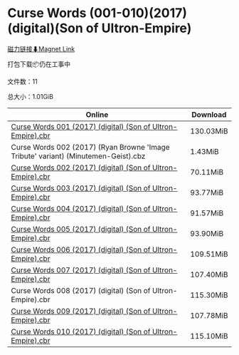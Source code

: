 # Curse Words (001-010)(2017)(digital)(Son of Ultron-Empire)

[磁力链接⬇Magnet Link](magnet:?xt=urn:btih:a8e14cecb8fff995e6efd108150515c537db2c87&dn=Curse%20Words%20%28001-010%29%282017%29%28digital%29%28Son%20of%20Ultron-Empire%29)

打包下载📦仍在工事中

文件数：11

总大小：1.01GiB

Online | Download
--- | ---
[Curse Words 001 (2017) (digital) (Son of Ultron-Empire).cbr](https://github.com/alicewish/markdown/blob/master/comic/Curse-Words-001-2017-digital-Son-of-Ultron-Empire-cbr.md) | 130.03MiB
Curse Words 002 (2017) (Ryan Browne 'Image Tribute' variant) (Minutemen-Geist).cbz | 1.43MiB
[Curse Words 002 (2017) (digital) (Son of Ultron-Empire).cbr](https://github.com/alicewish/markdown/blob/master/comic/Curse-Words-002-2017-digital-Son-of-Ultron-Empire-cbr.md) | 70.11MiB
[Curse Words 003 (2017) (digital) (Son of Ultron-Empire).cbr](https://github.com/alicewish/markdown/blob/master/comic/Curse-Words-003-2017-digital-Son-of-Ultron-Empire-cbr.md) | 93.77MiB
[Curse Words 004 (2017) (digital) (Son of Ultron-Empire).cbr](https://github.com/alicewish/markdown/blob/master/comic/Curse-Words-004-2017-digital-Son-of-Ultron-Empire-cbr.md) | 91.57MiB
[Curse Words 005 (2017) (digital) (Son of Ultron-Empire).cbr](https://github.com/alicewish/markdown/blob/master/comic/Curse-Words-005-2017-digital-Son-of-Ultron-Empire-cbr.md) | 93.90MiB
[Curse Words 006 (2017) (digital) (Son of Ultron-Empire).cbr](https://github.com/alicewish/markdown/blob/master/comic/Curse-Words-006-2017-digital-Son-of-Ultron-Empire-cbr.md) | 109.51MiB
[Curse Words 007 (2017) (digital) (Son of Ultron-Empire).cbr](https://github.com/alicewish/markdown/blob/master/comic/Curse-Words-007-2017-digital-Son-of-Ultron-Empire-cbr.md) | 107.40MiB
Curse Words 008 (2017) (digital) (Son of Ultron-Empire).cbr | 115.30MiB
[Curse Words 009 (2017) (digital) (Son of Ultron-Empire).cbr](https://github.com/alicewish/markdown/blob/master/comic/Curse-Words-009-2017-digital-Son-of-Ultron-Empire-cbr.md) | 107.78MiB
[Curse Words 010 (2017) (digital) (Son of Ultron-Empire).cbr](https://github.com/alicewish/markdown/blob/master/comic/Curse-Words-010-2017-digital-Son-of-Ultron-Empire-cbr.md) | 115.10MiB